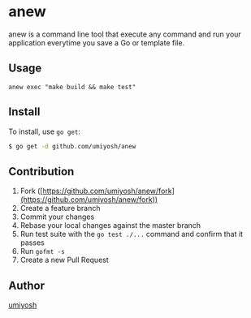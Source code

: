 # anew

anew is a command line tool that execute any command  and run  your application everytime you save a Go or template file.

## Usage

```
anew exec "make build && make test"
```

## Install

To install, use `go get`:

```bash
$ go get -d github.com/umiyosh/anew
```

## Contribution

1. Fork ([https://github.com/umiyosh/anew/fork](https://github.com/umiyosh/anew/fork))
1. Create a feature branch
1. Commit your changes
1. Rebase your local changes against the master branch
1. Run test suite with the `go test ./...` command and confirm that it passes
1. Run `gofmt -s`
1. Create a new Pull Request

## Author

[umiyosh](https://github.com/umiyosh)
